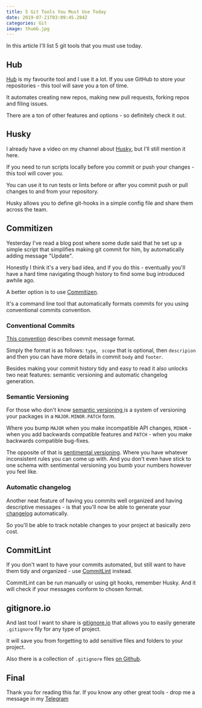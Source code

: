 ```yaml
---
title: 5 Git Tools You Must Use Today
date: 2019-07-21T03:09:45.284Z
categories: Git 
image: thumb.jpg
---
```


In this article I'll list 5 git tools that you must use today.

## Hub

[Hub](https://hub.github.com/) is my favourite tool and I use it a lot. If you use GitHub to store your repositories - this tool will save you a ton of time.

It automates creating new repos, making new pull requests, forking repos and filing issues. 

There are a ton of other features and options - so definitely check it out.

## Husky

I already have a video on my channel about [Husky](https://github.com/typicode/husky), but I'll still mention it here.

If you need to run scripts locally before you commit or push your changes - this tool will cover you.

You can use it to run tests or lints before or after you commit push or pull changes to and from your repository.

Husky allows you to define git-hooks in a simple config file and share them across the team.

## Commitizen

Yesterday I've read a blog post where some dude said that he set up a simple script that simplifies making git commit for him, by automatically adding message "Update".

Honestly I think it's a very bad idea, and if you do this - eventually you'll have a hard time navigating though history to find some bug introduced awhile ago.

A better option is to use [Commitizen](http://commitizen.github.io/cz-cli/).

It's a command line tool that automatically formats commits for you using conventional commits convention.

### Conventional Commits

[This convention](https://www.conventionalcommits.org) describes commit message format. 

Simply the format is as follows: `type`, ` scope` that is optional, then `descripion` and then you can have more details in commit `body` and `footer`.

Besides making your commit history tidy and easy to read it also unlocks two neat features: semantic versioning and automatic changelog generation.

### Semantic Versioning

For those who don't know [semantic versioning ](https://semver.org) is a system of versioning your packages in a `MAJOR.MINOR.PATCH` form.

Where you bump `MAJOR` when you make incompatible API changes, `MINOR` - when you add backwards compatible features and `PATCH` - when you make backwards compatible bug-fixes.

The opposite of that is [sentimental versioning](http://sentimentalversioning.org/). Where you have whatever inconsistent rules you can come up with. And you don't even have stick to one schema with sentimental versioning you bumb your numbers however you feel like.

### Automatic changelog

Another neat feature of having you commits well organized and having descriptive messages - is that you'll now be able to generate your [changelog](https://keepachangelog.com/en/1.0.0/) automatically.

So you'll be able to track notable changes to your project at basically zero cost.

## CommitLint

If you don't want to have your commits automated, but still want to have them tidy and organized - use [CommitLint](https://commitlint.js.org/#/) instead.

CommitLint can be run manually or using git hooks, remember Husky. And it will check if your messages conform to chosen format.

## gitignore.io

And last tool I want to share is [gitignore.io](https://gitignore.io) that allows you to easily generate `.gitignore` fily for any type of project.

It will save you from forgetting to add sensitive files and folders to your project.

Also there is a collection of `.gitignore` files [on Github](https://github.com/github/gitignore). 

## Final

Thank you for reading this far. If you know any other great tools - drop me a message in my [Telegram](https://t.me/satansdeer)
